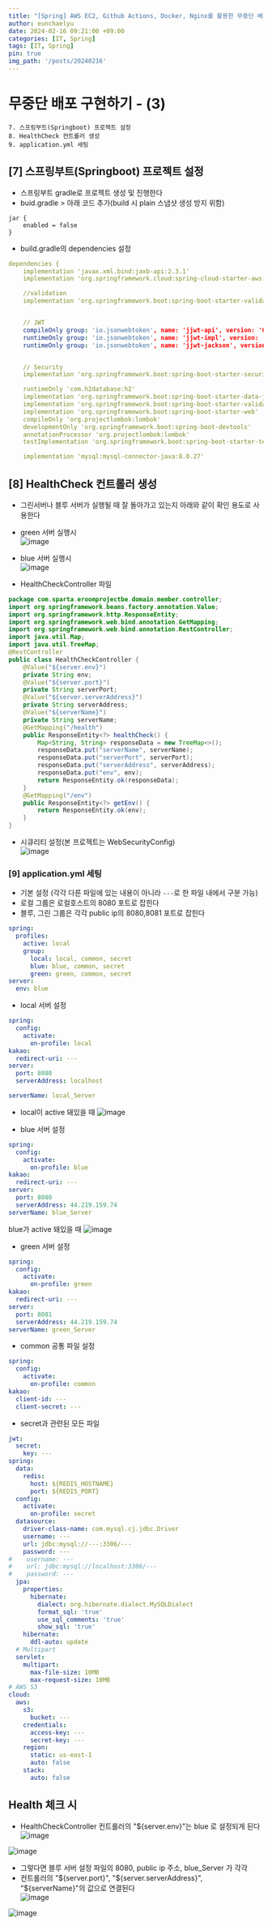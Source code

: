 ```yaml
---
title: "[Spring] AWS EC2, Github Actions, Docker, Nginx를 활용한 무중단 배포(3)"
author: eunchaelyu
date: 2024-02-16 09:21:00 +09:00
categories: [IT, Spring]
tags: [IT, Spring]
pin: true
img_path: '/posts/20240216'
---
```


# 무중단 배포 구현하기 - (3)     
    7. 스프링부트(Springboot) 프로젝트 설정      
    8. HealthCheck 컨트롤러 생성  
    9. application.yml 세팅    

                  

## [7] 스프링부트(Springboot) 프로젝트 설정      
- 스프링부트 gradle로 프로젝트 생성 및 진행한다          
- buid.gradle > 아래 코드 추가(build 시 plain 스냅샷 생성 방지 위함)
      
```
jar {
	enabled = false
}
```

- build.gradle의 dependencies 설정   
     
```yml        
dependencies {
	implementation 'javax.xml.bind:jaxb-api:2.3.1'
	implementation 'org.springframework.cloud:spring-cloud-starter-aws:2.2.6.RELEASE'

	//validation
	implementation 'org.springframework.boot:spring-boot-starter-validation'


	// JWT
	compileOnly group: 'io.jsonwebtoken', name: 'jjwt-api', version: '0.11.5'
	runtimeOnly group: 'io.jsonwebtoken', name: 'jjwt-impl', version: '0.11.5'
	runtimeOnly group: 'io.jsonwebtoken', name: 'jjwt-jackson', version: '0.11.5'


	// Security
	implementation 'org.springframework.boot:spring-boot-starter-security'

	runtimeOnly 'com.h2database:h2'
	implementation 'org.springframework.boot:spring-boot-starter-data-jpa'
	implementation 'org.springframework.boot:spring-boot-starter-validation'
	implementation 'org.springframework.boot:spring-boot-starter-web'
	compileOnly 'org.projectlombok:lombok'
	developmentOnly 'org.springframework.boot:spring-boot-devtools'
	annotationProcessor 'org.projectlombok:lombok'
	testImplementation 'org.springframework.boot:spring-boot-starter-test'

	implementation 'mysql:mysql-connector-java:8.0.27'
```    


## [8] HealthCheck 컨트롤러 생성
- 그린서버나 블루 서버가 실행될 때 잘 돌아가고 있는지 아래와 같이 확인 용도로 사용한다    
- green 서버 실행시    
![image](https://github.com/eunchaelyu/eunchaelyu.github.io/assets/119996957/d5f0de42-400f-409d-a71d-b6136aeb4e20)    

- blue 서버 실행시    
![image](https://github.com/eunchaelyu/eunchaelyu.github.io/assets/119996957/de06d9b5-567d-4a43-883a-da97f7b05093)    

- HealthCheckController 파일  
         
```java        
package com.sparta.eroomprojectbe.domain.member.controller;
import org.springframework.beans.factory.annotation.Value;
import org.springframework.http.ResponseEntity;
import org.springframework.web.bind.annotation.GetMapping;
import org.springframework.web.bind.annotation.RestController;
import java.util.Map;
import java.util.TreeMap;
@RestController
public class HealthCheckController {
    @Value("${server.env}")
    private String env;
    @Value("${server.port}")
    private String serverPort;
    @Value("${server.serverAddress}")
    private String serverAddress;
    @Value("${serverName}")
    private String serverName;
    @GetMapping("/health")
    public ResponseEntity<?> healthCheck() {
        Map<String, String> responseData = new TreeMap<>();
        responseData.put("serverName", serverName);
        responseData.put("serverPort", serverPort);
        responseData.put("serverAddress", serverAddress);
        responseData.put("env", env);
        return ResponseEntity.ok(responseData);
    }
    @GetMapping("/env")
    public ResponseEntity<?> getEnv() {
        return ResponseEntity.ok(env);
    }
}
```          

- 시큐리티 설정(본 프로젝트는 WebSecurityConfig)        
![image](https://github.com/eunchaelyu/eunchaelyu.github.io/assets/119996957/fe2b77ca-599b-4452-bcea-8e5e53771bcc)    

  

### [9] application.yml 세팅 
- 기본 설정 (각각 다른 파일에 있는 내용이 아니라 ``---``로 한 파일 내에서 구분 가능)    
- 로컬 그룹은 로컬호스트의 8080 포트로 잡힌다            
- 블루, 그린 그룹은 각각 public ip의 8080,8081 포트로 잡힌다    
          
```yml               
spring:
  profiles:
    active: local
    group:
      local: local, common, secret
      blue: blue, common, secret
      green: green, common, secret
server:
  env: blue
```         


- local 서버 설정
      
```yml          
spring:
  config:
    activate:
      on-profile: local
kakao:
  redirect-uri: ---
server:
  port: 8080
  serverAddress: localhost

serverName: local_Server
```      

- local이 active 돼있을 때
![image](https://github.com/eunchaelyu/eunchaelyu.github.io/assets/119996957/932b82bc-6412-41f6-935e-2b9737f41aca)   


- blue 서버 설정
  
```yml             
spring:
  config:
    activate:
      on-profile: blue
kakao:
  redirect-uri: ---
server:
  port: 8080
  serverAddress: 44.219.159.74
serverName: blue_Server
```    


blue가 active 돼있을 때 
![image](https://github.com/eunchaelyu/eunchaelyu.github.io/assets/119996957/6e03a124-4b25-40b7-ae53-28a868671911)    


- green 서버 설정
  
```yml           
spring:
  config:
    activate:
      on-profile: green
kakao:
  redirect-uri: ---
server:
  port: 8081
  serverAddress: 44.219.159.74
serverName: green_Server
```      


- common 공통 파일 설정    

```yml            
spring:
  config:
    activate:
      on-profile: common
kakao:
  client-id: ---
  client-secret: ---
```        


- secret과 관련된 모든 파일       
 
```yml                 
jwt:
  secret:
    key: ---
spring:
  data:
    redis:
      host: ${REDIS_HOSTNAME}
      port: ${REDIS_PORT}
  config:
    activate:
      on-profile: secret
  datasource:
    driver-class-name: com.mysql.cj.jdbc.Driver
    username: ---
    url: jdbc:mysql://---:3306/---
    password: ---
#    username: ---
#    url: jdbc:mysql://localhost:3306/---
#    password: ---
  jpa:
    properties:
      hibernate:
        dialect: org.hibernate.dialect.MySQLDialect
        format_sql: 'true'
        use_sql_comments: 'true'
        show_sql: 'true'
    hibernate:
      ddl-auto: update
  # Multipart
  servlet:
    multipart:
      max-file-size: 10MB
      max-request-size: 10MB
# AWS S3
cloud:
  aws:
    s3:
      bucket: ---
    credentials:
      access-key: ---
      secret-key: ---
    region:
      static: us-east-1
      auto: false
    stack:
      auto: false
```              

## Health 체크 시   
- HealthCheckController 컨트롤러의 "${server.env}"는 blue 로 설정되게 된다    
![image](https://github.com/eunchaelyu/eunchaelyu.github.io/assets/119996957/ffefa5ad-7751-4919-81e4-684250b58a4e)     
       
![image](https://github.com/eunchaelyu/eunchaelyu.github.io/assets/119996957/ac7d3894-4351-44f8-9dd4-a275b25ceced)  
             

- 그렇다면 블루 서버 설정 파일의 8080, public ip 주소, blue_Server 가 각각       
- 컨트롤러의 "${server.port}",  "${server.serverAddress}", "${serverName}"의 값으로 연결된다    
![image](https://github.com/eunchaelyu/eunchaelyu.github.io/assets/119996957/1668b1fc-19a4-4557-b231-7695e5422c90)  
      
![image](https://github.com/eunchaelyu/eunchaelyu.github.io/assets/119996957/f05c42d8-c8a4-4a20-b4c2-597a590003e4)





